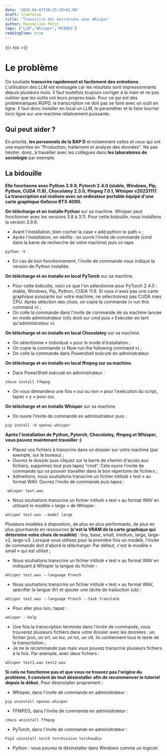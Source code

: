 ```yaml
---
date: '2025-04-03T20:25:29+02:00'
draft: truefalse
title: 'Transcrire des entretiens avec Whisper'
author: Maximilien Petit
tags: ["LLM","Whisper","HCERES"]
readingTime: true
---
```

{{< toc >}}

# Le problème

On souhaite **transcrire rapidement et facilement des entretiens**. L'utilisation des *LLM* est envisagée car les résultats sont impressionnants depuis plusieurs mois. Il faut toutefois toujours corriger à la main et ne pas oublier que les outils ont leurs propres biais. Pour ce qui est des problématiques RGPD, la transcription ne doit pas se faire avec un outil en ligne. Il faut donc installer en local un *LLM*, le paramétrer et le faire tourner hors ligne sur une machine relativement puissante.

## Qui peut aider ?

En priorité, **les personnels de la BAP D** et notamment celles et ceux qui ont une expertise en "Production, traitement et analyse des données". Ne pas hésiter, donc, à travailler avec les collègues dans **les laboratoires de sociologie** par exemple.

## La bidouille

**Elle fonctionne avec Python 3.9.9, Pytorch 2.4.0 (stable, Windows, Pip, Python, CUDA 11.8), Chocolatey 2.3.0, ffmpeg 7.0.1, Whisper v20231117. La transcription est réalisée avec un ordinateur portable équipé d'une carte graphique Geforce RTX 4090.**

**On télécharge et on installe Python** sur sa machine. Whisper peut fonctionner avec les versions 3.8 à 3.11. Pour cette bidouille, nous installons la version 3.9.9.

- Avant l'installation, bien cocher la case « add python to path » ;
- Après l'installation, on vérifie : on ouvre l'invite de commande (cmd dans la barre de recherche de votre machine) puis on tape 

```code
python -V
```
- En cas de bon fonctionnement, l'invite de commande vous indique la version de Python installée.

**On télécharge et on installe en local PyTorch** sur sa machine.

- Pour cette bidouille, voici ce que l'on sélectionne pour PyTorch 2.4.0 : stable, Windows, Pip, Python, CUDA 11.8. Si vous n'avez pas une carte graphique puissante sur votre machine, ne sélectionnez pas CUDA mais CPU. Après sélection des choix, on copie la commande (« run this command ») ;
- On colle la commande dans l'invite de commande de sa machine lancée en mode administrateur (clic droit sur cmd puis « Exécuter en tant qu'administrateur »).

**On télécharge et on installe en local Chocolatey** sur sa machine.

- On sélectionne « individual » pour le mode d'installation ;
- On copie la commande (« Now run the following command ») ;
- On colle la commande dans Powershell exécuté en administrateur.

**On télécharge et on installe en local ffmpeg sur sa machine.**

- Dans PowerShell exécuté en administrateur : 
```code
choco install ffmpeg 
```

- On vous demandera une fois « oui ou non » pour l'exécution du script, tapez « y » pour oui.

**On télécharge et on installe Whisper** sur sa machine.

- On ouvre l'invite de commande en administrateur puis : 
```code
pip install -U openai-whisper
```

**Après l'installation de Python, Pytorch, Chocolatey, ffmpeg et Whisper, vous pouvez maintenant travailler :)**

- Placez vos fichiers à transcrire dans un dossier sur votre machine (par exemple, sur le bureau) ;
- Ouvrez le dossier puis cliquez sur la barre de chemin d'accès aux fichiers, supprimez tout puis tapez "cmd". Cela ouvre l'invite de commande qui va pouvoir travailler dans le bon répertoire de fichiers ;
- Admettons, nous souhaitons transcrire un fichier intitulé « test » au format WAV. Ouvrez l’invite de commande puis tapez : 
```code
 whisper test.wav
```
- Nous souhaitons transcrire un fichier intitulé « test » au format WAV en utilisant le modèle « large » de Whisper : 
```code
whisper test.wav --model large
```
Plusieurs modèles à disposition, de plus en plus performants, de plus en plus gourmands en ressources **(c'est la VRAM de la carte graphique qui détermine votre choix de modèle)** : tiny, base, small, medium, large, large-v2, large-v3. Lorsque vous utilisez pour la première fois un modèle, l'invite de commande doit d'abord le télécharger. Par défaut, c'est le modèle « small » qui est utilisé ;
- Nous souhaitons transcrire un fichier intitulé « test » au format WAV en indiquant à Whisper la langue du fichier : 
```code
whisper test.wav --language French
```
- Nous souhaitons transcrire un fichier intitulé « test » au format WAV, spécifier la langue (fr) et ajouter une tâche de traduction (uk) : 
```code
whisper test.wav --language French --task translate
```
- Pour aller plus loin, tapez : 
```code
whisper --help
```
- Une fois la transcription terminée dans l'invite de commande, vous trouverez plusieurs fichiers dans votre dossier avec les données : un fichier json, un srt, un tsv, un txt, un vtt. Ils contiennent tous le texte de la transcription ;
- Je ne le recommande pas mais vous pouvez transcrire plusieurs fichiers à la fois. Par exemple, avec deux fichiers : 
```code
whisper test1.wav test2.wav
```

**Si cela ne fonctionne pas et que vous ne trouvez pas l'origine du problème, il convient de tout désinstaller afin de recommencer le tutoriel depuis le début.**
Pour désinstaller proprement :

- Whisper, dans l'invite de commande en administrateur : 
```code
pip uninstall openai-whisper
```
- FFMPEG, dans l'invite de commande en administrateur : 
```code
choco uninstall ffmpeg
```
- PyTorch, dans l'invite de commande en administrateur : 
```code
Pip3 uninstall torch torchvision torchaudio
```
- Python : vous pouvez le désinstaller dans Windows comme un logiciel.
